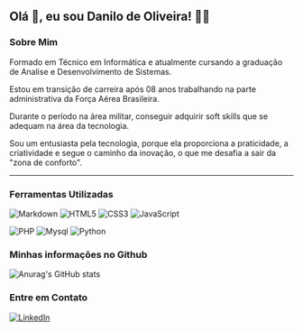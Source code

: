 ## Olá 👋, eu sou Danilo de Oliveira! 👨‍💻


### Sobre Mim

Formado em Técnico em Informática e atualmente cursando a graduação de Analise e Desenvolvimento de Sistemas.

Estou em transição de carreira após 08 anos trabalhando na parte administrativa da Força Aérea Brasileira.

Durante o período na área militar, conseguir adquirir soft skills que se adequam na área da tecnologia.

Sou um entusiasta pela tecnologia, porque ela proporciona a praticidade, a criatividade e segue o caminho da inovação, o que me desafia a sair da "zona de conforto".



---

### Ferramentas Utilizadas

![Markdown](https://img.shields.io/badge/Markdown-000?style=for-the-badge&logo=markdown)
![HTML5](https://img.shields.io/badge/HTML5-000?style=for-the-badge&logo=html5)
![CSS3](https://img.shields.io/badge/CSS3-000?style=for-the-badge&logo=css3&logoColor=264CE4)
![JavaScript](https://img.shields.io/badge/JavaScript-000?style=for-the-badge&logo=javascript)

![PHP](https://img.shields.io/badge/PHP-000?style=for-the-badge&logo=php) ![Mysql](https://img.shields.io/badge/mysql-000?style=for-the-badge&logo=MYSQL) ![Python](https://img.shields.io/badge/Python-000?style=for-the-badge&logo=python)


### Minhas informações no Github

![Anurag's GitHub stats](https://github-readme-stats.vercel.app/api?username=Daniloliver&show_icons=true&theme=dark&title_color=4deb87&icon_color=4deb87)


### Entre em Contato

[![LinkedIn](https://img.shields.io/badge/LinkedIn-000?style=for-the-badge&logo=linkedin&logoColor=4deb87)](https://www.linkedin.com/in/danilo-de-oliveira-/)



<!--
**Daniloliver/Daniloliver** is a ✨ _special_ ✨ repository because its `README.md` (this file) appears on your GitHub profile.

Here are some ideas to get you started:

- 🔭 I’m currently working on ...
- 🌱 I’m currently learning ...
- 👯 I’m looking to collaborate on ...
- 🤔 I’m looking for help with ...
- 💬 Ask me about ...
- 📫 How to reach me: ...
- 😄 Pronouns: ...
- ⚡ Fun fact: ...
-->
